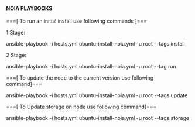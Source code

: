 #### NOIA PLAYBOOKS ####



===[ To run an initial install use following commands ]===

1 Stage:

ansible-playbook -i hosts.yml ubuntu-install-noia.yml -u root --tags install

2 Stage:

ansible-playbook -i hosts.yml ubuntu-install-noia.yml -u root --tag run



===[ To update the node to the current version use following command]===

ansible-playbook -i hosts.yml ubuntu-install-noia.yml -u root --tags update


===[ To Update storage on node use following command]===

ansible-playbook -i hosts.yml ubuntu-install-noia.yml -u root --tags storage
